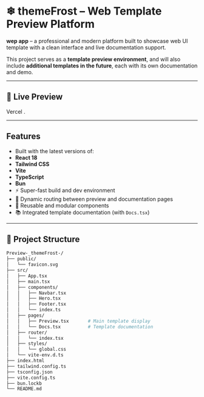 # ❄ themeFrost – Web Template Preview Platform

 **wep app** – a professional and modern platform built to showcase web UI template with a clean interface and live documentation support.  

This project serves as a **template preview environment**, and will also include **additional templates in the future**, each with its own documentation and demo.

---

## 🔗 Live Preview

Vercel .

---

##  Features

-  Built with the latest versions of:
  - **React 18**
  - **Tailwind CSS**
  - **Vite**
  - **TypeScript**
  - **Bun**
- ⚡ Super-fast build and dev environment
- 📄 Dynamic routing between preview and documentation pages
- 🧩 Reusable and modular components
- 📚 Integrated template documentation (with `Docs.tsx`)

---

## 🧱 Project Structure

```bash
Preview-_themeFrost-/
├── public/
│   └── favicon.svg
├── src/
│   ├── App.tsx
│   ├── main.tsx
│   ├── components/
│   │   ├── Navbar.tsx
│   │   ├── Hero.tsx
│   │   ├── Footer.tsx
│   │   └── index.ts
│   ├── pages/
│   │   ├── Preview.tsx       # Main template display
│   │   └── Docs.tsx          # Template documentation
│   ├── router/
│   │   └── index.tsx
│   ├── styles/
│   │   └── global.css
│   └── vite-env.d.ts
├── index.html
├── tailwind.config.ts
├── tsconfig.json
├── vite.config.ts
├── bun.lockb
└── README.md
